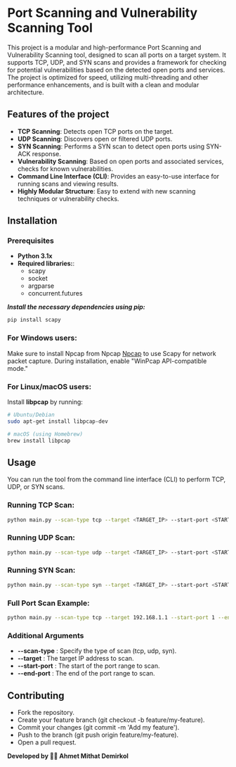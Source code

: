 # Port Scanning and Vulnerability Scanning Tool

This project is a modular and high-performance Port Scanning and Vulnerability Scanning tool, designed to scan all ports on a target system. It supports TCP, UDP, and SYN scans and provides a framework for checking for potential vulnerabilities based on the detected open ports and services. The project is optimized for speed, utilizing multi-threading and other performance enhancements, and is built with a clean and modular architecture.

## Features of the project
- **TCP Scanning**: Detects open TCP ports on the target.
- **UDP Scanning**: Discovers open or filtered UDP ports.
- **SYN Scanning**: Performs a SYN scan to detect open ports using SYN-ACK response.
- **Vulnerability Scanning**: Based on open ports and associated services, checks for known vulnerabilities.
- **Command Line Interface (CLI)**: Provides an easy-to-use interface for running scans and viewing results.
- **Highly Modular Structure**: Easy to extend with new scanning techniques or vulnerability checks.


## Installation

### Prerequisites

- **Python 3.1x**
- **Required libraries:**:
    - scapy
    - socket
    - argparse
    - concurrent.futures

 ***Install the necessary dependencies using pip:***
 ```bash
 pip install scapy
```
### For Windows users:
Make sure to install Npcap from Npcap [Npcap](npcap.com)
 to use Scapy for network packet capture. During installation, enable "WinPcap API-compatible mode."


### For Linux/macOS users:
Install **libpcap** by running:

 ```bash
# Ubuntu/Debian
sudo apt-get install libpcap-dev

# macOS (using Homebrew)
brew install libpcap
```
## Usage

You can run the tool from the command line interface (CLI) to perform TCP, UDP, or SYN scans.

### Running TCP Scan:

```bash
python main.py --scan-type tcp --target <TARGET_IP> --start-port <START_PORT> --end-port <END_PORT>
```

### Running UDP Scan:
```bash
python main.py --scan-type udp --target <TARGET_IP> --start-port <START_PORT> --end-port <END_PORT>
```

### Running SYN Scan:
```bash
python main.py --scan-type syn --target <TARGET_IP> --start-port <START_PORT> --end-port <END_PORT>
```

### Full Port Scan Example:
```bash
python main.py --scan-type tcp --target 192.168.1.1 --start-port 1 --end-port 65535
```

### Additional Arguments

- **--scan-type** : Specify the type of scan (tcp, udp, syn).
- **--target** : The target IP address to scan.
- **--start-port** : The start of the port range to scan.
- **--end-port** : The end of the port range to scan.
 
## Contributing

 - Fork the repository.
 - Create your feature branch (git checkout -b feature/my-feature).
 - Commit your changes (git commit -m 'Add my feature').
 - Push to the branch (git push origin feature/my-feature).
 - Open a pull request.

**Developed by 👨‍💻 Ahmet Mithat Demirkol**